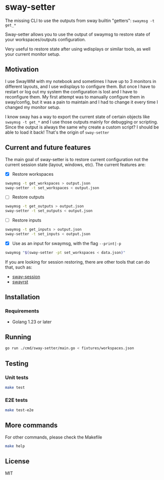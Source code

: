 # sway-setter

The missing CLI to use the outputs from sway builtin "getters": `swaymsg -t get_*`

Sway-setter allows you to use the output of swaymsg to restore state of your workspaces/outputs configuration.

Very useful to restore state after using wdisplays or similar tools, as well your current monitor setup.

## Motivation

I use SwayWM with my notebook and sometimes I have up to 3 monitors in different layouts, and I use wdisplays to configure them. But once I have to restart or log out my system the configuration is lost and I have to reconfigure them. My first attempt was to manually configure them in sway/config, but it was a pain to maintain and I had to change it every time I changed my monitor setup.

I know sway has a way to export the current state of certain objects like `swaymsg -t get_*` and I use those outputs mainly for debugging or scripting. Since the output is always the same why create a custom script? I should be able to load it back! That's the origin of `sway-setter`

## Current and future features

The main goal of sway-setter is to restore current configuration not the current session state (layout, windows, etc). 
The current features are:

- [x] Restore workspaces

```bash
swaymsg -t get_workspaces > output.json
sway-setter -t set_workspaces < output.json
```

- [ ] Restore outputs 

```bash
swaymsg -t get_outputs > output.json
sway-setter -t set_outputs < output.json
```

- [ ] Restore inputs

```bash
swaymsg -t get_inputs > output.json
sway-setter -t set_inputs < output.json
```

- [x] Use as an input for swaymsg, with the flag `--print|-p`

```bash
swaymsg "$(sway-setter -pt set_workspaces < data.json)"
```

If you are looking for session restoring, there are other tools that can do that, such as:

 - [sway-session](https://github.com/gumieri/sway-session)
 - [swayrst](https://github.com/Nama/swayrst)

## Installation

### Requirements

 - Golang 1.23 or later

## Running

```bash
go run ./cmd/sway-setter/main.go < fixtures/workspaces.json
```

## Testing

### Unit tests

```bash
make test
```

### E2E tests

```bash
make test-e2e
```

## More commands

For other commands, please check the Makefile

```bash
make help
```

## License

MIT
